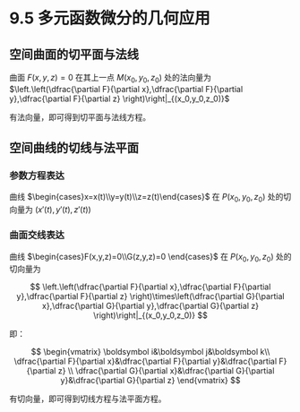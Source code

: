 # 9.5 多元函数微分的几何应用

## 空间曲面的切平面与法线

曲面 $F(x,y,z)=0$ 在其上一点 $M(x_0,y_0,z_0)$ 处的法向量为 $\left.\left(\dfrac{\partial F}{\partial x},\dfrac{\partial F}{\partial y},\dfrac{\partial F}{\partial z} \right)\right|_{(x_0,y_0,z_0)}$

有法向量，即可得到切平面与法线方程。

## 空间曲线的切线与法平面

### 参数方程表达

曲线 $\begin{cases}x=x(t)\\y=y(t)\\z=z(t)\end{cases}$ 在 $P(x_0,y_0,z_0)$ 处的切向量为 $\big(x'(t),y'(t),z'(t)\big)$

### 曲面交线表达

曲线 $\begin{cases}F(x,y,z)=0\\G(z,y,z)=0 \end{cases}$ 在 $P(x_0,y_0,z_0)$ 处的切向量为

$$
\left.\left(\dfrac{\partial F}{\partial x},\dfrac{\partial F}{\partial y},\dfrac{\partial F}{\partial z} \right)\times\left(\dfrac{\partial G}{\partial x},\dfrac{\partial G}{\partial y},\dfrac{\partial G}{\partial z} \right)\right|_{(x_0,y_0,z_0)}
$$

即：

$$
\begin{vmatrix}
\boldsymbol i&\boldsymbol j&\boldsymbol k\\
\dfrac{\partial F}{\partial x}&\dfrac{\partial F}{\partial y}&\dfrac{\partial F}{\partial z} \\
\dfrac{\partial G}{\partial x}&\dfrac{\partial G}{\partial y}&\dfrac{\partial G}{\partial z}
\end{vmatrix}
$$

有切向量，即可得到切线方程与法平面方程。
